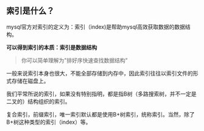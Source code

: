 ## 索引是什么？

mysql官方对索引的定义为：索引（index)是帮助mysql高效获取数据的数据结构。

**可以得到索引的本质：索引是数据结构**

> 你可以简单理解为"排好序快速查找数据结构"

一般来说索引本身也很大，不能全部存储到内存中，因此索引往往以索引文件的形式存储在磁盘上。

我们平常所说的索引，如果没有特别指明，都是指B树（多路搜索树，并不一定是二叉的）结构组织的索引。

复合索引，前缀索引，唯一索引默认都是使用B+树索引，统称索引。当然，除了B+树这种类型的索引（index）等。

